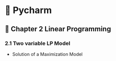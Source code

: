 # 🌳 Pycharm
## 🌼 Chapter 2 Linear Programming
### 2.1 Two variable LP Model
- Solution of a Maximization Model